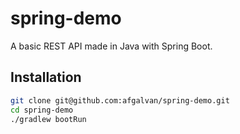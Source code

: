 # spring-demo

A basic REST API made in Java with Spring Boot.

## Installation

```bash
git clone git@github.com:afgalvan/spring-demo.git
cd spring-demo
./gradlew bootRun
```
